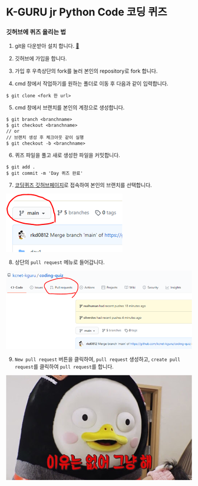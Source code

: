 # K-GURU jr Python Code 코딩 퀴즈

### 깃허브에 퀴즈 올리는 법

1. git을 다운받아 설치 합니다. [:link:](https://git-scm.com/downloads)

2. 깃허브에 가입을 합니다.

2. 가입 후 우측상단의 fork를 눌러 본인의 repository로 fork 합니다.
   
4. cmd 창에서 작업하기를 원하는 폴더로 이동 후 다음과 같이 입력합니다.
```
$ git clone <fork 한 url>
```

5. cmd 창에서 브랜치를 본인의 계정으로 생성합니다.
```
$ git branch <branchname>
$ git checkout <branchname>
// or
// 브랜치 생성 후 체크아웃 같이 실행
$ git checkout -b <branchname>
```

6. 퀴즈 파일을 풀고 새로 생성한 파일을 커밋합니다.

```
$ git add .
$ git commit -m 'Day 퀴즈 완료'
```

7. [코딩퀴즈 깃허브페이지](https://github.com/kcnet-kguru/jr-python)로 접속하여 본인의 브랜치를 선택합니다.

![ex_screenshot](./images/branch.png)

8. 상단의 `pull request` 메뉴로 들어갑니다.

![ex_screenshot](./images/pull_request.png)

9. `New pull request` 버튼을 클릭하여, `pull request` 생성하고, `create pull request`를 클릭하여 `pull request`를 합니다.

![ex_screenshot](./images/unnamed.jpg)